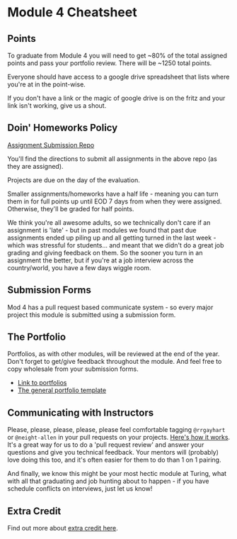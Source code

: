 # Module 4 Cheatsheet

## Points

To graduate from Module 4 you will need to get ~80% of the total assigned points and pass your portfolio review. There will be ~1250 total points.

Everyone should have access to a google drive spreadsheet that lists where you're at in the point-wise.

If you don't have a link or the magic of google drive is on the fritz and your link isn't working, give us a shout.

## Doin' Homeworks Policy

[Assignment Submission Repo](https://github.com/turingschool/ruby-submissions/tree/master/1511/module_4_assignments)

You'll find the directions to submit all assignments in the above repo (as they are assigned).

Projects are due on the day of the evaluation.

Smaller assignments/homeworks have a half life - meaning you can turn them in for full points up until EOD 7 days from when they were assigned. Otherwise, they'll be graded for half points.

We think you're all awesome adults, so we technically don't care if an assignment is 'late' - but in past modules we found that past due assignments ended up piling up and all getting turned in the last week - which was stressful for students... and meant that we didn't do a great job grading and giving feedback on them. So the sooner you turn in an assignment the better, but if you're at a job interview across the country/world, you have a few days wiggle room.

## Submission Forms

Mod 4 has a pull request based communicate system - so every major project this module is submitted using a submission form.

## The Portfolio

Portfolios, as with other modules, will be reviewed at the end of the year. Don't forget to get/give feedback throughout the module. And feel free to copy wholesale from your submission forms.

* [Link to portfolios](https://github.com/turingschool/portfolios/tree/master/students)
* [The general portfolio template](https://github.com/turingschool/portfolios/blob/master/template.markdown)

## Communicating with Instructors

Please, please, please, please, please feel comfortable tagging `@rrgayhart` or `@neight-allen` in your pull requests on your projects. [Here's how it works](https://github.com/blog/821-mention-somebody-they-re-notified). It's a great way for us to do a 'pull request review' and answer your questions and give you technical feedback. Your mentors will (probably) love doing this too, and it's often easier for them to do than 1 on 1 pairing.

And finally, we know this might be your most hectic module at Turing, what with all that graduating and job hunting about to happen - if you have schedule conflicts on interviews, just let us know!

## Extra Credit

Find out more about [extra credit here](https://github.com/turingschool/ruby-submissions/tree/master/1603/module_4_assignments/extra-credit).
